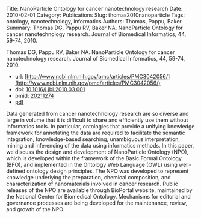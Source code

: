 Title: NanoParticle Ontology for cancer nanotechnology research
Date: 2010-02-01
Category: Publications
Slug: thomas2010nanoparticle
Tags: ontology, nanotechnology, informatics
Authors: Thomas, Pappu, Baker
Summary: Thomas DG, Pappu RV, Baker NA. NanoParticle Ontology for cancer nanotechnology research. Journal of Biomedical Informatics, 44, 59-74, 2010. 

Thomas DG, Pappu RV, Baker NA. NanoParticle Ontology for cancer nanotechnology research. Journal of Biomedical Informatics, 44, 59-74, 2010. 

* url: [http://www.ncbi.nlm.nih.gov/pmc/articles/PMC3042056/](http://www.ncbi.nlm.nih.gov/pmc/articles/PMC3042056/)
* doi: [10.1016/j.jbi.2010.03.001](http://dx.doi.org/10.1016/j.jbi.2010.03.001)
* pmid: [20211274](http://www.ncbi.nlm.nih.gov/pubmed/20211274)
* [pdf](http://sobolevnrm.github.io/papers/thomas2010nanoparticle.pdf)

Data generated from cancer nanotechnology research are so diverse and large in volume that it is difficult to share and efficiently use them without informatics tools. In particular, ontologies that provide a unifying knowledge framework for annotating the data are required to facilitate the semantic integration, knowledge-based searching, unambiguous interpretation, mining and inferencing of the data using informatics methods. In this paper, we discuss the design and development of NanoParticle Ontology (NPO), which is developed within the framework of the Basic Formal Ontology (BFO), and implemented in the Ontology Web Language (OWL) using well-defined ontology design principles. The NPO was developed to represent knowledge underlying the preparation, chemical composition, and characterization of nanomaterials involved in cancer research. Public releases of the NPO are available through BioPortal website, maintained by the National Center for Biomedical Ontology. Mechanisms for editorial and governance processes are being developed for the maintenance, review, and growth of the NPO.
